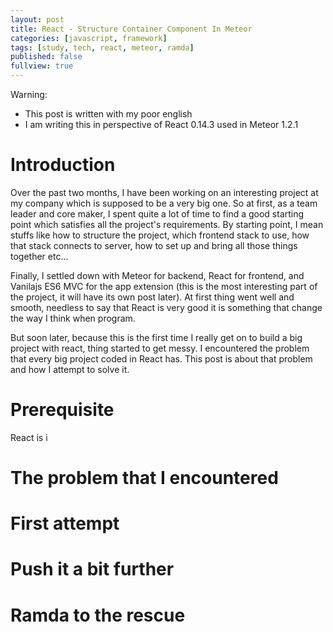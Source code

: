 ```yaml
---
layout: post
title: React - Structure Container Component In Meteor
categories: [javascript, framework]
tags: [study, tech, react, meteor, ramda]
published: false
fullview: true
---
```


Warning:
- This post is written with my poor english
- I am writing this in perspective of React 0.14.3 used in Meteor 1.2.1

# Introduction

Over the past two months, I have been working on an interesting project at my company which is supposed to be a very big one. So at first, as a team leader and core maker, I spent quite a lot of time to find a good starting point which satisfies all the project's requirements. By starting point, I mean stuffs like how to structure the project, which frontend stack to use, how that stack connects to server, how to set up and bring all those things together etc...

Finally, I settled down with Meteor for backend, React for frontend, and Vanilajs ES6 MVC for the app extension (this is the most interesting part of the project, it will have its own post later). At first thing went well and smooth, needless to say that React is very good it is something that change the way I think when program.

But soon later, because this is the first time I really get on to build a big project with react, thing started to get messy. I encountered the problem that every big project coded in React has. This post is about that problem and how I attempt to solve it.

# Prerequisite

React is i

# The problem that I encountered
# First attempt
# Push it a bit further
# Ramda to the rescue
